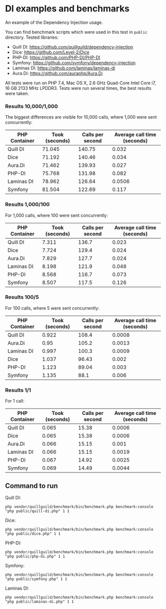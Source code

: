 # DI examples and benchmarks

An example of the Dependency Injection usage.

You can find benchmark scripts which were used in this test in `public`
directory. Tested libraries:
- Quill DI: https://github.com/quillguild/dependency-injection
- Dice: https://github.com/Level-2/Dice
- PHP-DI: https://github.com/PHP-DI/PHP-DI
- Symfony: https://github.com/symfony/dependency-injection
- Laminas DI: https://github.com/laminas/laminas-di
- Aura.Di: https://github.com/auraphp/Aura.Di

All tests were run on PHP 7.4, Mac OS X, 2.6 GHz Quad-Core Intel Core i7,
16 GB 2133 MHz LPDDR3. Tests were run several times, the best results
were taken.

### Results 10,000/1,000

The biggest differences are visible for 10,000 calls, where 1,000 were sent
concurrently:

| PHP Container | Took (seconds) | Calls per second | Average call time (seconds) |
|---------------|----------------|------------------|-----------------------------|
| Quill DI      | 71.045         | 140.75           | 0.032                       |
| Dice          | 71.192         | 140.46           | 0.034                       |
| Aura.Di       | 71.462         | 139.93           | 0.027                       |
| PHP-DI        | 75.768         | 131.98           | 0.082                       |
| Laminas DI    | 78.962         | 126.64           | 0.0506                      |
| Symfony       | 81.504         | 122.69           | 0.117                       |

### Results 1,000/100

For 1,000 calls, where 100 were sent concurrently:

| PHP Container | Took (seconds) | Calls per second | Average call time (seconds) |
|---------------|----------------|------------------|-----------------------------|
| Quill DI      | 7.311          | 136.7            | 0.023                       |
| Dice          | 7.724          | 129.4            | 0.024                       |
| Aura.Di       | 7.829          | 127.7            | 0.024                       |
| Laminas DI    | 8.198          | 121.9            | 0.048                       |
| PHP-DI        | 8.568          | 116.7            | 0.073                       |
| Symfony       | 8.507          | 117.5            | 0.126                       |

### Results 100/5

For 100 calls, where 5 were sent concurrently:

| PHP Container | Took (seconds) | Calls per second | Average call time (seconds) |
|---------------|----------------|------------------|-----------------------------|
| Quill DI      | 0.922          | 108.4            | 0.0008                      |
| Aura.Di       | 0.95           | 105.2            | 0.0013                      |
| Laminas DI    | 0.997          | 100.3            | 0.0009                      |
| Dice          | 1.037          | 96.43            | 0.002                       |
| PHP-DI        | 1.123          | 89.04            | 0.003                       |
| Symfony       | 1.135          | 88.1             | 0.006                       |

### Results 1/1

For 1 call:

| PHP Container | Took (seconds) | Calls per second | Average call time (seconds) |
|---------------|----------------|------------------|-----------------------------|
| Quill DI      | 0.065          | 15.38            | 0.0006                      |
| Dice          | 0.065          | 15.38            | 0.0006                      |
| Aura.Di       | 0.066          | 15.15            | 0.001                       |
| Laminas DI    | 0.066          | 15.15            | 0.0019                      |
| PHP-DI        | 0.067          | 14.92            | 0.0025                      |
| Symfony       | 0.069          | 14.49            | 0.0044                      |

## Command to run

Quill DI:
```
php vendor/quillguild/benchmark/bin/benchmark.php benchmark:console "php public/quill-di.php" 1 1
```

Dice:
```
php vendor/quillguild/benchmark/bin/benchmark.php benchmark:console "php public/dice.php" 1 1
```

PHP-DI:
```
php vendor/quillguild/benchmark/bin/benchmark.php benchmark:console "php public/php-di.php" 1 1
```

Symfony:
```
php vendor/quillguild/benchmark/bin/benchmark.php benchmark:console "php public/symfony.php" 1 1
```

Laminas DI:
```
php vendor/quillguild/benchmark/bin/benchmark.php benchmark:console "php public/laminas-di.php" 1 1
```
